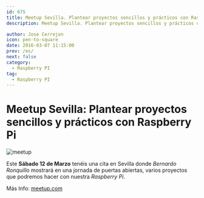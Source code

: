 ```yaml
---
id: 675
title: Meetup Sevilla. Plantear proyectos sencillos y prácticos con Raspberry Pi
description: Meetup Sevilla. Plantear proyectos sencillos y prácticos con Raspberry Pi

author: Jose Cerrejon
icon: pen-to-square
date: 2016-03-07 11:15:00
prev: /es/
next: false
category:
  - Raspberry PI
tag:
  - Raspberry PI
---
```


# Meetup Sevilla: Plantear proyectos sencillos y prácticos con Raspberry Pi


![meetup](/images/2016/03/meetup.png)

Este **Sábado 12 de Marzo** tenéis una cita en Sevilla donde *Bernardo Ronquillo* mostrará en una jornada de puertas abiertas, varios proyectos que podremos hacer con nuestra *Raspberry Pi*.

Más Info: [meetup.com](http://www.meetup.com/es-ES/RaspberryPi-Hackers-en-Sevilla/events/229259308/)